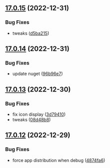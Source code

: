 ## [17.0.15](https://github.com/phandcock/GrampsView/compare/v17.0.14...v17.0.15) (2022-12-31)


### Bug Fixes

* tweaks ([d5ba215](https://github.com/phandcock/GrampsView/commit/d5ba215bd5c79d300432999d936a04768da8d421))



## [17.0.14](https://github.com/phandcock/GrampsView/compare/v17.0.13...v17.0.14) (2022-12-31)


### Bug Fixes

* update nuget ([96b96e7](https://github.com/phandcock/GrampsView/commit/96b96e758f26360de3e2cfbf4a8a5f1547796860))



## [17.0.13](https://github.com/phandcock/GrampsView/compare/v17.0.12...v17.0.13) (2022-12-30)


### Bug Fixes

* fix icon display ([3d79410](https://github.com/phandcock/GrampsView/commit/3d79410f002992dad01c11bf47ca68bdffc54ab7))
* tweaks ([08d48b8](https://github.com/phandcock/GrampsView/commit/08d48b809642c62149788b73204be654346f8219))



## [17.0.12](https://github.com/phandcock/GrampsView/compare/v17.0.11...v17.0.12) (2022-12-29)


### Bug Fixes

* force app distribution when debug ([4874fa6](https://github.com/phandcock/GrampsView/commit/4874fa66612cb7e4d701ded4b481a729197b4cf8))



